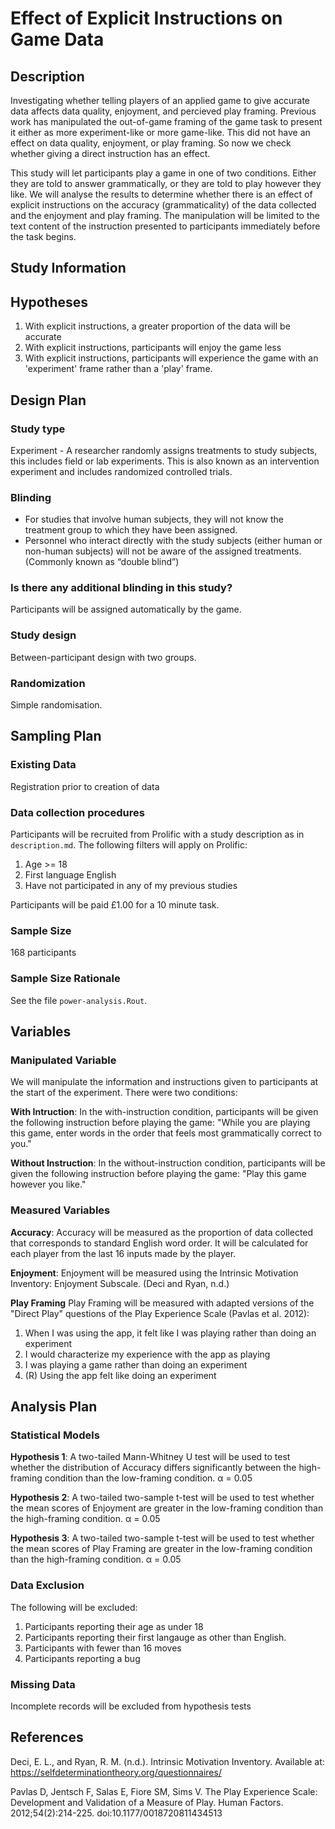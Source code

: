 # Effect of Explicit Instructions on Game Data

## Description

Investigating whether telling players of an applied game to give accurate data affects data quality, enjoyment, and percieved play framing. Previous work has manipulated the out-of-game framing of the game task to present it either as more experiment-like or more game-like. This did not have an effect on data quality, enjoyment, or play framing. So now we check whether giving a direct instruction has an effect.

This study will let participants play a game in one of two conditions. Either they are told to answer grammatically, or they are told to play however they like. We will analyse the results to determine whether there is an effect of explicit instructions on the accuracy (grammaticality) of the data collected and the enjoyment and play framing. The manipulation will be limited to the text content of the instruction presented to participants immediately before the task begins.

Study Information
-----------

## Hypotheses

1. With explicit instructions, a greater proportion of the data will be accurate
2. With explicit instructions, participants will enjoy the game less
3. With explicit instructions, participants will experience the game with an 'experiment' frame rather than a 'play' frame.

Design Plan
-----------

### Study type

Experiment - A researcher randomly assigns treatments to study subjects, this includes field or lab experiments. This is also known as an intervention experiment and includes randomized controlled trials.

### Blinding

* For studies that involve human subjects, they will not know the treatment group to which they have been assigned.
* Personnel who interact directly with the study subjects (either human or non-human subjects) will not be aware of the assigned treatments. (Commonly known as “double blind”)

### Is there any additional blinding in this study?

Participants will be assigned automatically by the game.

### Study design

Between-participant design with two groups.

### Randomization

Simple randomisation.

Sampling Plan
-------------

### Existing Data

Registration prior to creation of data

### Data collection procedures

Participants will be recruited from Prolific with a study description as in `description.md`. The following filters will apply on Prolific:

1. Age >= 18
2. First language English
3. Have not participated in any of my previous studies

Participants will be paid £1.00 for a 10 minute task. 

### Sample Size

168 participants

### Sample Size Rationale

See the file `power-analysis.Rout`.

Variables
---------

### Manipulated Variable

We will manipulate the information and instructions given to participants at the start of the experiment. There were two conditions:

**With Intruction**: In the with-instruction condition, participants will be given the following instruction before playing the game: "While you are playing this game, enter words in the order that feels most grammatically correct to you."

**Without Instruction**: In the without-instruction condition, participants will be given the following instruction before playing the game: "Play this game however you like."

### Measured Variables

**Accuracy**: Accuracy will be measured as the proportion of data collected that corresponds to standard English word order. It will be calculated for each player from the last 16 inputs made by the player.

**Enjoyment**: Enjoyment will be measured using the Intrinsic Motivation Inventory: Enjoyment Subscale. (Deci and Ryan, n.d.)

**Play Framing** Play Framing will be measured with adapted versions of the "Direct Play" questions of the Play Experience Scale (Pavlas et al. 2012):

1. When I was using the app, it felt like I was playing rather than doing an experiment
2. I would characterize my experience with the app as playing
3. I was playing a game rather than doing an experiment
4. (R) Using the app felt like doing an experiment 

Analysis Plan
-------------

### Statistical Models

**Hypothesis 1**: A two-tailed Mann-Whitney U test will be used to test whether the distribution of Accuracy differs significantly between the high-framing condition than the low-framing condition. α = 0.05

**Hypothesis 2**: A two-tailed two-sample t-test will be used to test whether the mean scores of Enjoyment are greater in the low-framing condition than the high-framing condition. α = 0.05

**Hypothesis 3**: A two-tailed two-sample t-test will be used to test whether the mean scores of Play Framing are greater in the low-framing condition than the high-framing condition. α = 0.05

### Data Exclusion

The following will be excluded:

1. Participants reporting their age as under 18
2. Participants reporting their first langauge as other than English.
3. Participants with fewer than 16 moves
4. Participants reporting a bug

### Missing Data

Incomplete records will be excluded from hypothesis tests

References
----------

Deci, E. L., and Ryan, R. M. (n.d.). Intrinsic Motivation Inventory. Available at: https://selfdeterminationtheory.org/questionnaires/

Pavlas D, Jentsch F, Salas E, Fiore SM, Sims V. The Play Experience Scale: Development and Validation of a Measure of Play. Human Factors. 2012;54(2):214-225. doi:10.1177/0018720811434513
